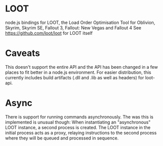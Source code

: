# LOOT

node.js bindings for LOOT, the Load Order Optimisation Tool for Oblivion, Skyrim, Skyrim SE, Fallout 3, Fallout: New Vegas and Fallout 4
See https://github.com/loot/loot for LOOT itself

# Caveats

This doesn't support the entire API and the API has been changed in a few places to fit better in a node.js environment.
For easier distribution, this currently includes build artifacts (.dll and .lib as well as headers) for loot-api.

# Async

There is support for running commands asynchronously. The was this is implemented is unusual though: When instantiating an
"asynchronous" LOOT instance, a second process is created. The LOOT instance in the initial process acts as a proxy, relaying instructions
to the second process where they will be queued and processed in sequence.

